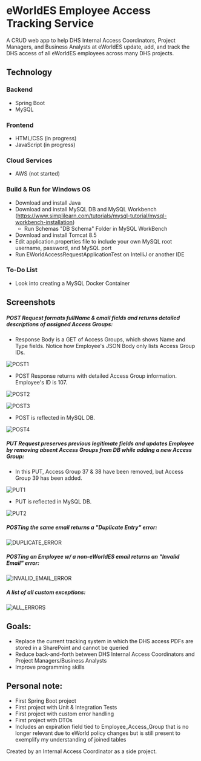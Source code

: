 # eWorldES Employee Access Tracking Service

A CRUD web app to help DHS Internal Access Coordinators, Project Managers, and Business Analysts at eWorldES update, add, and track the DHS access of all eWorldES employees across many DHS projects. 


## Technology

### Backend
- Spring Boot
- MySQL
### Frontend
- HTML/CSS (in progress)
- JavaScript (in progress)
### Cloud Services
- AWS (not started)

### Build & Run for Windows OS
- Download and install Java
- Download and install MySQL DB and MySQL Workbench (https://www.simplilearn.com/tutorials/mysql-tutorial/mysql-workbench-installation)
    - Run Schemas "DB Schema" Folder in MySQL WorkBench
- Download and install Tomcat 8.5
- Edit application.properties file to include your own MySQL root username, password, and MySQL port
- Run EWorldAccessRequestApplicationTest on IntelliJ or another IDE

### To-Do List
- Look into creating a MySQL Docker Container

## Screenshots
##### POST Request formats fullName & email fields and returns detailed descriptions of assigned Access Groups:
  
* Response Body is a GET of Access Groups, which shows Name and Type fields. Notice how Employee's JSON Body only lists Access Group IDs.

![POST1](screenshots/POST1.jpg)

* POST Response returns with detailed Access Group information. Employee's ID is 107.

![POST2](screenshots/POST2.jpg)

![POST3](screenshots/POST3.jpg)

* POST is reflected in MySQL DB.

![POST4](screenshots/POST4.jpg)

##### PUT Request preserves previous legitimate fields and updates Employee by removing absent Access Groups from DB while adding a new Access Group:

* In this PUT, Access Group 37 & 38 have been removed, but Access Group 39 has been added.

![PUT1](screenshots/PUT1.jpg)

* PUT is reflected in MySQL DB.

![PUT2](screenshots/PUT2.jpg)

##### POSTing the same email returns a "Duplicate Entry" error:

![DUPLICATE_ERROR](screenshots/DUPLICATE_ERROR.jpg)

##### POSTing an Employee w/ a non-eWorldES email returns an "Invalid Email" error:

![INVALID_EMAIL_ERROR](screenshots/INVALID_EMAIL_ERROR.jpg)

##### A list of all custom exceptions:

![ALL_ERRORS](screenshots/ALL_ERRORS.jpg)

## Goals: 
- Replace the current tracking system in which the DHS access PDFs are stored in a SharePoint and cannot be queried 
- Reduce back-and-forth between DHS Internal Access Coordinators and Project Managers/Business Analysts 
- Improve programming skills

## Personal note: 
- First Spring Boot project 
- First project with Unit & Integration Tests
- First project with custom error handling
- First project with DTOs 
- Includes an expiration field tied to Employee_Access_Group that is no longer relevant due to eWorld policy changes but
is still present to exemplify my understanding of joined tables

Created by an Internal Access Coordinator as a side project.
